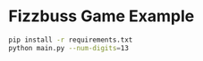 # Fizzbuss Game Example

```bash
pip install -r requirements.txt
python main.py --num-digits=13
```
